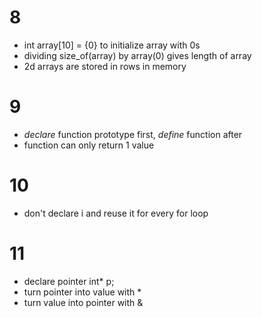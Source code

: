 # 8
- int array[10] = {0} to initialize array with 0s
- dividing size_of(array) by array(0) gives length of array
- 2d arrays are stored in rows in memory

# 9
- *declare* function prototype first, *define* function after
- function can only return 1 value

# 10
- don't declare i and reuse it for every for loop

# 11
- declare pointer int* p;
- turn pointer into value with *
- turn value into pointer with &
